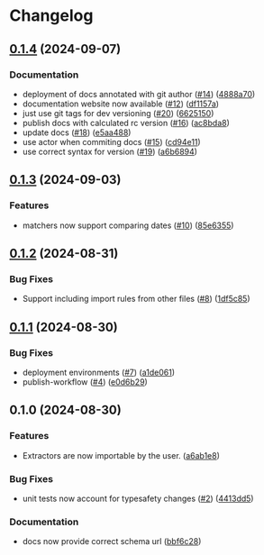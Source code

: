 # Changelog

## [0.1.4](https://github.com/zenobi-us/beancount-importer-rules/compare/v0.1.3...v0.1.4) (2024-09-07)


### Documentation

* deployment of docs annotated with git author ([#14](https://github.com/zenobi-us/beancount-importer-rules/issues/14)) ([4888a70](https://github.com/zenobi-us/beancount-importer-rules/commit/4888a7052a0f176e4604d4ad8ac994cdc7520620))
* documentation website now available ([#12](https://github.com/zenobi-us/beancount-importer-rules/issues/12)) ([df1157a](https://github.com/zenobi-us/beancount-importer-rules/commit/df1157abe6afe0f778073f412a9bdb5b21723193))
* just use git tags for dev versioning ([#20](https://github.com/zenobi-us/beancount-importer-rules/issues/20)) ([6625150](https://github.com/zenobi-us/beancount-importer-rules/commit/662515044b2ccebc2331c1c587f29aed36982a72))
* publish docs with calculated rc version ([#16](https://github.com/zenobi-us/beancount-importer-rules/issues/16)) ([ac8bda8](https://github.com/zenobi-us/beancount-importer-rules/commit/ac8bda80a3619cd1131e45108a923fa64fc31743))
* update docs ([#18](https://github.com/zenobi-us/beancount-importer-rules/issues/18)) ([e5aa488](https://github.com/zenobi-us/beancount-importer-rules/commit/e5aa488f5b57609c37362065f6ec119de1fd2658))
* use actor when commiting docs ([#15](https://github.com/zenobi-us/beancount-importer-rules/issues/15)) ([cd94e11](https://github.com/zenobi-us/beancount-importer-rules/commit/cd94e110257f4eb3ae495784430ceb7e605b5dc6))
* use correct syntax for version ([#19](https://github.com/zenobi-us/beancount-importer-rules/issues/19)) ([a6b6894](https://github.com/zenobi-us/beancount-importer-rules/commit/a6b68947b862ace6987a09d54546eb6854fd21a3))

## [0.1.3](https://github.com/zenobi-us/beancount-importer-rules/compare/v0.1.2...v0.1.3) (2024-09-03)


### Features

* matchers now support comparing dates ([#10](https://github.com/zenobi-us/beancount-importer-rules/issues/10)) ([85e6355](https://github.com/zenobi-us/beancount-importer-rules/commit/85e6355a1a4b134c5e1c12b006fc2689b523651c))

## [0.1.2](https://github.com/zenobi-us/beancount-importer-rules/compare/v0.1.1...v0.1.2) (2024-08-31)


### Bug Fixes

* Support including import rules from other files ([#8](https://github.com/zenobi-us/beancount-importer-rules/issues/8)) ([1df5c85](https://github.com/zenobi-us/beancount-importer-rules/commit/1df5c85e95ac884aaaaf46303a87360b1583f4ef))

## [0.1.1](https://github.com/zenobi-us/beancount-importer-rules/compare/v0.1.0...v0.1.1) (2024-08-30)


### Bug Fixes

* deployment environments ([#7](https://github.com/zenobi-us/beancount-importer-rules/issues/7)) ([a1de061](https://github.com/zenobi-us/beancount-importer-rules/commit/a1de061143140d09cf0e5b8ce01980f5fe18c936))
* publish-workflow ([#4](https://github.com/zenobi-us/beancount-importer-rules/issues/4)) ([e0d6b29](https://github.com/zenobi-us/beancount-importer-rules/commit/e0d6b293c8e0e90d9c8ae0f2a643deb81f5c1f63))

## 0.1.0 (2024-08-30)


### Features

* Extractors are now importable by the user. ([a6ab1e8](https://github.com/zenobi-us/beancount-importer-rules/commit/a6ab1e87b02277164edfb2bbd9587724587203fd))


### Bug Fixes

* unit tests now account for typesafety changes ([#2](https://github.com/zenobi-us/beancount-importer-rules/issues/2)) ([4413dd5](https://github.com/zenobi-us/beancount-importer-rules/commit/4413dd5c8c1cfc676dae36388bf7626f50ee64f3))


### Documentation

* docs now provide correct schema url ([bbf6c28](https://github.com/zenobi-us/beancount-importer-rules/commit/bbf6c28a1dbe58a3efd33d3a179d24ada5528785))
